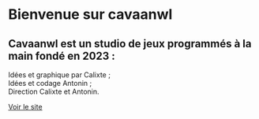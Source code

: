 Bienvenue sur cavaanwl
=======

Cavaanwl est un studio de jeux programmés à la main fondé en 2023 :
-----------
Idées et graphique par Calixte ;  
Idées et codage Antonin ;  
Direction Calixte et Antonin.  
  
[Voir le site](https://cavaanwl.github.io/main/index.html)
